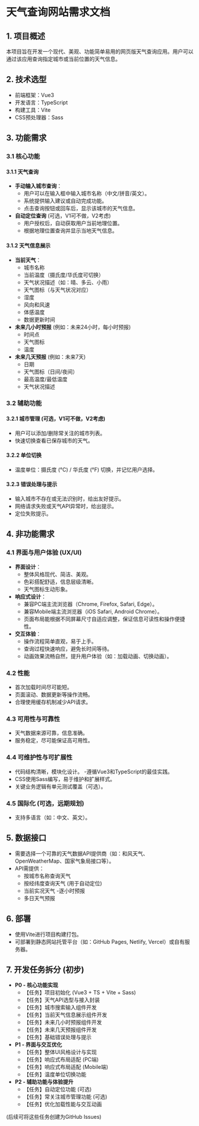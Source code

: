 # 天气查询网站需求文档

## 1. 项目概述

本项目旨在开发一个现代、美观、功能简单易用的网页版天气查询应用。用户可以通过该应用查询指定城市或当前位置的天气信息。

## 2. 技术选型

- 前端框架：Vue3
- 开发语言：TypeScript
- 构建工具：Vite
- CSS预处理器：Sass

## 3. 功能需求

### 3.1 核心功能

#### 3.1.1 天气查询
- **手动输入城市查询**：
    - 用户可以在输入框中输入城市名称（中文/拼音/英文）。
    - 系统提供输入建议或自动完成功能。
    - 点击查询按钮或回车后，显示该城市的天气信息。
- **自动定位查询** (可选，V1可不做，V2考虑)
    - 用户授权后，自动获取用户当前地理位置。
    - 根据地理位置查询并显示当地天气信息。

#### 3.1.2 天气信息展示
- **当前天气**：
    - 城市名称
    - 当前温度（摄氏度/华氏度可切换）
    - 天气状况描述（如：晴、多云、小雨）
    - 天气图标（与天气状况对应）
    - 湿度
    - 风向和风速
    - 体感温度
    - 数据更新时间
- **未来几小时预报** (例如：未来24小时，每小时预报)
    - 时间点
    - 天气图标
    - 温度
- **未来几天预报** (例如：未来7天)
    - 日期
    - 天气图标（日间/夜间）
    - 最高温度/最低温度
    - 天气状况描述

### 3.2 辅助功能

#### 3.2.1 城市管理 (可选，V1可不做，V2考虑)
- 用户可以添加/删除常关注的城市列表。
- 快速切换查看已保存城市的天气。

#### 3.2.2 单位切换
- 温度单位：摄氏度 (°C) / 华氏度 (°F) 切换，并记忆用户选择。

#### 3.2.3 错误处理与提示
- 输入城市不存在或无法识别时，给出友好提示。
- 网络请求失败或天气API异常时，给出提示。
- 定位失败提示。

## 4. 非功能需求

### 4.1 界面与用户体验 (UX/UI)
- **界面设计**：
    - 整体风格现代、简洁、美观。
    - 色彩搭配舒适，信息层级清晰。
    - 天气图标生动形象。
- **响应式设计**：
    - 兼容PC端主流浏览器（Chrome, Firefox, Safari, Edge）。
    - 兼容Mobile端主流浏览器（iOS Safari, Android Chrome）。
    - 页面布局能根据不同屏幕尺寸自适应调整，保证信息可读性和操作便捷性。
- **交互体验**：
    - 操作流程简单直观，易于上手。
    - 查询过程快速响应，避免长时间等待。
    - 动画效果流畅自然，提升用户体验（如：加载动画、切换动画）。

### 4.2 性能
- 首次加载时间尽可能短。
- 页面滚动、数据更新等操作流畅。
- 合理使用缓存机制减少API请求。

### 4.3 可用性与可靠性
- 天气数据来源可靠，信息准确。
- 服务稳定，尽可能保证高可用性。

### 4.4 可维护性与可扩展性
- 代码结构清晰，模块化设计。
-遵循Vue3和TypeScript的最佳实践。
- CSS使用Sass编写，易于维护和扩展样式。
- 关键业务逻辑有单元测试覆盖（可选）。

### 4.5 国际化 (可选，远期规划)
- 支持多语言（如：中文、英文）。

## 5. 数据接口

- 需要选择一个可靠的天气数据API提供商（如：和风天气、OpenWeatherMap、国家气象局接口等）。
- API需提供：
    - 按城市名称查询天气
    - 按经纬度查询天气 (用于自动定位)
    - 当前实况天气
    -逐小时预报
    - 多日天气预报

## 6. 部署

- 使用Vite进行项目构建打包。
- 可部署到静态网站托管平台（如：GitHub Pages, Netlify, Vercel）或自有服务器。

## 7. 开发任务拆分 (初步)

- **P0 - 核心功能实现**
    - 【任务】项目初始化 (Vue3 + TS + Vite + Sass)
    - 【任务】天气API选型与接入封装
    - 【任务】城市搜索输入组件开发
    - 【任务】当前天气信息展示组件开发
    - 【任务】未来几小时预报组件开发
    - 【任务】未来几天预报组件开发
    - 【任务】基础错误处理与提示
- **P1 - 界面与交互优化**
    - 【任务】整体UI风格设计与实现
    - 【任务】响应式布局适配 (PC端)
    - 【任务】响应式布局适配 (Mobile端)
    - 【任务】温度单位切换功能
- **P2 - 辅助功能与体验提升**
    - 【任务】自动定位功能 (可选)
    - 【任务】常关注城市管理功能 (可选)
    - 【任务】优化加载性能与交互动画

(后续可将这些任务创建为GitHub Issues)